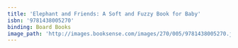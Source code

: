 ```yaml
---
title: 'Elephant and Friends: A Soft and Fuzzy Book for Baby'
isbn: '9781438005270'
binding: Board Books
image_path: 'http://images.booksense.com/images/270/005/9781438005270.jpg'
---
```


